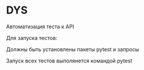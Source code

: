 # DYS
Автоматизация теста к API

Для запуска тестов:

Должны быть установлены пакеты pytest и запросы

Запуск всех тестов выполянется командой pytest
